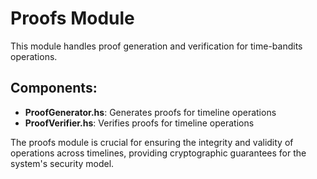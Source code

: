 # Proofs Module

This module handles proof generation and verification for time-bandits operations.

## Components:

- **ProofGenerator.hs**: Generates proofs for timeline operations
- **ProofVerifier.hs**: Verifies proofs for timeline operations

The proofs module is crucial for ensuring the integrity and validity of operations across timelines, providing cryptographic guarantees for the system's security model. 
